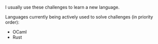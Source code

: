 I usually use these challenges to learn a new language.

Languages currently being actively used to solve challenges (in priority order):
* OCaml
* Rust
